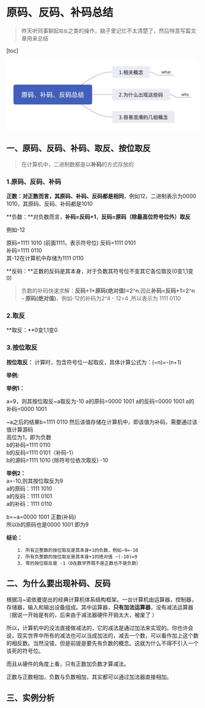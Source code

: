 # 原码、反码、补码总结

> 昨天听同事聊起`取反`之类的操作，脑子里记忆不太清楚了，然后特意写篇文章用来总结

[toc]

![思维导图](./原码、补码、反码总结.jpg)

## 一、原码、反码、补码、取反、按位取反

> 在计算机中，二进制数都是以**补码**的方式存放的

### 1.原码、反码、补码
**正数：**对正数而言，其**原码、补码、反码都是相同**，例如12，二进制表示为0000 1010，其原码、反码、补码都是1010  

**负数：**对负数而言，**补码=反码+1**，**反码=原码（除最高位符号位外）取反**

例如-12   

原码=1111 1010  (前面1111，表示符号位)
反码=1111 0101  
补码=1111 0110  
其-12在计算机中存储为1111 0110  

**反码：**正数的反码是其本身，对于负数其符号位不变其它各位取反(0变1,1变0)

> 负数的补码快速求解：**反码+1+原码(绝对值)=2^n**,因此**补码=反码+1=2^n - 原码(绝对值)**，例如-12的补码为2^4 - 12=4 ,所以表示为 1111 0110

### 2.取反
**取反：**0变1,1变0

### 3.按位取反

**按位取反：** 计算时，包含符号位一起取反，具体计算公式为：(~n)=-(n+1)

**举例:**

**举例1：**  

a=9，则其按位取反~a取反为-10
a的原码=0000 1001
a的反码=0000 1001
a的补码=0000 1001

~a之后的结果b=1111 0110 
然后该值存储在计算机中，即该值为补码，需要通过该值计算源码    
高位为1，即为负数    
b的补码=1111 0110  
b的反码=1111 0101（补码-1）  
b的源码=1111 1010 (除符号位依次取反) -10  

**举例2：**  
a=-10,则其按位取反为9  
a的原码：1111 1010  
a的反码：1111 0101  
a的补码：1111 0110   

b=~a=0000 1001 正数(补码)    
所以b的原码也是0000 1001 即为9

**结论：**

```
	1. 所有正整数的按位取反是其本身+1的负数，例如~9=-10
	2. 所有负整数的按位取反是其本身+1的绝对值 ~(-10)=9
	3. 零的按位取反是 -1（0在数学界既不是正数也不是负数）
```


## 二、为什么要出现补码、反码
根据冯~诺依曼提出的经典计算机体系结构框架。一台计算机由运算器，控制器，存储器，输入和输出设备组成。其中运算器，**只有加法运算器**，没有减法运算器（据说一开始是有的，后来由于减法器硬件开销太大，被废了 ）

所以，计算机中的没法直接做减法的，它的减法是通过加法来实现的。你也许会说，现实世界中所有的减法也可以当成加法的，减去一个数，可以看作加上这个数的相反数。当然没错，但是前提是要先有负数的概念。这就为什么不得不引入一个该死的符号位。

而且从硬件的角度上看，只有正数加负数才算减法。

正数与正数相加，负数与负数相加，其实都可以通过加法器直接相加。

## 三、实例分析